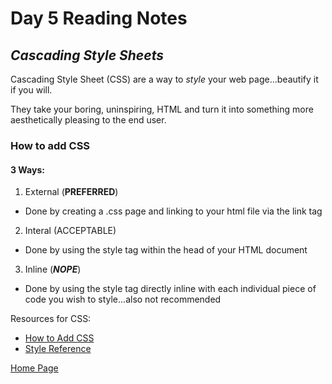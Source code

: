 # Day 5 Reading Notes

## ***Cascading Style Sheets***

Cascading Style Sheet (CSS) are a way to *style* your web page...beautify it if you will.

They take your boring, uninspiring, HTML and turn it into something more aesthetically pleasing to the end user.

### How to add CSS

#### 3 Ways:
1. External (**PREFERRED**)
- Done by creating a .css page and linking to your html file via the link tag
2. Interal (ACCEPTABLE)
 - Done by using the style tag within the head of your HTML document
3. Inline (***NOPE***)
- Done by using the style tag directly inline with each individual piece of code you wish to style...also not recommended

Resources for CSS:
- [How to Add CSS](https://www.w3schools.com/css/css_howto.asp)
- [Style Reference](https://developer.mozilla.org/en-US/docs/Web/CSS/Reference)

[Home Page](index.md)
